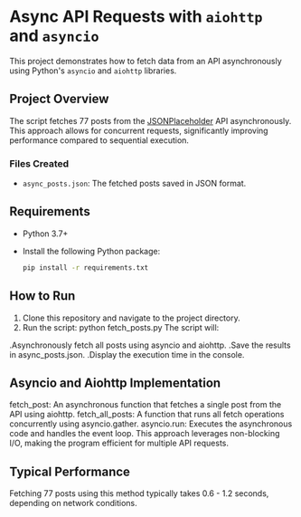 # Async API Requests with `aiohttp` and `asyncio`

This project demonstrates how to fetch data from an API asynchronously using Python's `asyncio` and `aiohttp` libraries.

## Project Overview

The script fetches 77 posts from the [JSONPlaceholder](https://jsonplaceholder.typicode.com/posts/) API asynchronously. 
This approach allows for concurrent requests, significantly improving performance compared to sequential execution.

### Files Created

- `async_posts.json`: The fetched posts saved in JSON format.

## Requirements

- Python 3.7+
- Install the following Python package:

  ```bash
  pip install -r requirements.txt

## How to Run
1. Clone this repository and navigate to the project directory.
2. Run the script:
     python fetch_posts.py
The script will:

  .Asynchronously fetch all posts using asyncio and aiohttp.
  .Save the results in async_posts.json.
  .Display the execution time in the console.

## Asyncio and Aiohttp Implementation
  fetch_post: An asynchronous function that fetches a single post from the API using aiohttp.
  fetch_all_posts: A function that runs all fetch operations concurrently using asyncio.gather.
  asyncio.run: Executes the asynchronous code and handles the event loop.
This approach leverages non-blocking I/O, making the program efficient for multiple API requests.

## Typical Performance
  Fetching 77 posts using this method typically takes 0.6 - 1.2 seconds, depending on network conditions.
